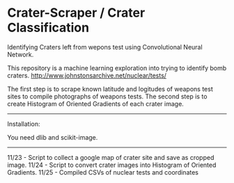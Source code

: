 # Crater-Scraper / Crater Classification
Identifying Craters left from wepons test using Convolutional Neural Network.

This repository is a machine learning exploration into trying to identify bomb craters. 
http://www.johnstonsarchive.net/nuclear/tests/


The first step is to scrape known latitude and logitudes of weapons test sites to compile photographs of weapons tests. The second step is to create Histogram of Oriented Gradients of each crater image. 

-----------------------------------
Installation:

You need dlib and scikit-image.

-----------------------------------
11/23 - Script to collect a google map of crater site and save as cropped image. 
11/24 - Script to convert crater images into Histogram of Oriented Gradients.
11/25 - Compiled CSVs of nuclear tests and coordinates
